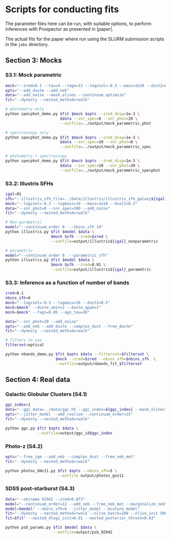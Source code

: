 # Scripts for conducting fits

The parameter files here can be run, with suitable options, to perform
inferences with Prospector as presented in |paper|.

The actual fits for the paper where run using the SLURM submission
scripts in the `jobs` directory.

## Section 3: Mocks

### S3.1: Mock parametric

```sh
mock="--zred=0.1 --tau=4 --tage=12 --logzsol=-0.3 --mass=1e10 --dust2=0.3"
opts="--add_duste --add_neb"
data="--add_noise --mask_elines --continuum_optimize"
fit="--dynesty --nested_method=rwalk"

# photometry only
python specphot_demo.py $fit $mock $opts --zred_disp=1e-3 \
                        $data --snr_spec=0 --snr_phot=20 \
                        --outfile=../output/mock_parametric_phot

# spectroscopy only
python specphot_demo.py $fit $mock $opts --zred_disp=1e-3 \
                        $data --snr_spec=10 --snr_phot=0 \
                        --outfile=../output/mock_parametric_spec

# photometry + spectroscopy
python specphot_demo.py $fit $mock $opts --zred_disp=1e-3 \
                        $data --snr_spec=10 --snr_phot=20 \
                        --outfile=../output/mock_parametric_specphot
```

### S3.2: Illustris SFHs

```sh
igal=01
sfh="--illustris_sfh_file=../data/illustris/illustris_sfh_galaxy${igal}.dat"
mock="--logzsol=-0.3 --logmass=10 --mass=1e10 --dust2=0.5"
data="--snr_phot=0 --snr_spec=100 --add_noise"
fit="--dynesty --nested_method=rwalk"

# Non-parametric
model="--continuum_order 0  --nbins_sfh 14"
python illustris.py $fit $model $data \
                    $mock $sfh --zred=$zred \
                    --outfile=output/illustris${igal}_nonparametric

# parametric
model="--continuum_order 0  --parametric_sfh"
python illustris.py $fit $model $data \
                    $mock $sfh --zred=0.01 \
                    --outfile=output/illustris${igal}_parametric
```

### S3.3: Inference as a function of number of bands

```sh
zred=0.1
nbins_sfh=6
mock="--logzsol=-0.3 --logmass=10 --dust2=0.5"
mock=$mock" --duste_umin=2 --duste_qpah=1"
mock=$mock" --fagn=0.05 --agn_tau=20"

data="--snr_phot=20 --add_noise"
opts="--add_neb --add_duste --complex_dust --free_duste"
fit="--dynesty --nested_method=rwalk"

# filters to use
filterset=optical

python nbands_demo.py $fit $opts $data --filterset=$filterset \
                      $mock --zred=$zred --nbins_sfh=$nbins_sfh  \
                      --outfile=output/nbands_fit_$filterset
```

## Section 4: Real data

### Galactic Globular Clusters (S4.1)

```sh
ggc_index=1
data="--ggc_data=../data/ggc.h5 --ggc_index=${ggc_index} --mask_elines"
opts="--jitter_model --add_realism --continuum_order=15"
fit="--dynesty --nested_method=rwalk"

python ggc.py $fit $opts $data \
              --outfile=output/ggc_id$ggc_index
```

### Photo-z (S4.2)

```sh
opts="--free_igm --add_neb --complex_dust --free_neb_met"
fit="--dynesty --nested_method=rwalk"

python photoz_GNz11.py $fit $opts --nbins_sfh=5 \
                       --outfile output/photoz_gnz11
```

### SDSS post-starburst (S4.3)

```sh
data="--objname 92942 --zred=0.073"
model="--continuum_order=12 --add_neb --free_neb_met --marginalize_neb"
model=$model" --nbins_sfh=8 --jitter_model --mixture_model"
fit="--dynesty --nested_method=rwalk --nlive_batch=200 --nlive_init 500"
fit=$fit" --nested_dlogz_init=0.01 --nested_posterior_thresh=0.03"

python psb_params.py $fit $model $data \
                     --outfile=output/psb_92942
```